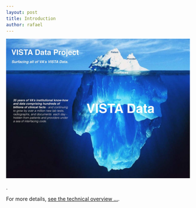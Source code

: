 ```yaml
---
layout: post
title: Introduction
author: rafael
---
```


![vdpiceberg](/assets/vdp-iceberg.jpg)


.


For more details, [see the technical overview ...](https://github.com/vistadataproject/documents#technical-overview).
